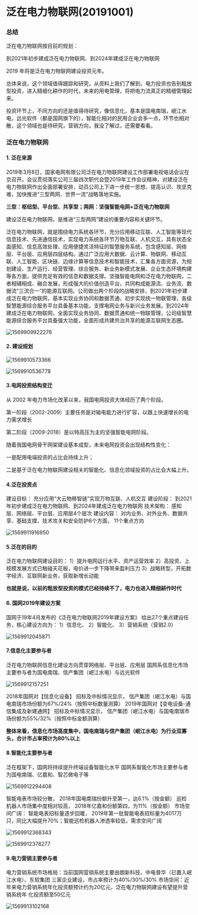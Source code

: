 # 泛在电力物联网(20191001)





### 总结

泛在电力物联网按目前的规划：

到2021年初步建成泛在电力物联网、到2024年建成泛在电力物联网

2019 年将是泛在电力物联网建设投资元年。 

总体来说，这个领域值得跟踪和研究，从资料上我们了解到，电力投资也告别粗放型投资，进入精细化耕作的时代，未来的用电管理，将把电力流真正的精细管理起来。

投资环节上，不同方向的还是值得待研究，像信息化，基本是国电南瑞，岷江水电，远光软件（都是国网旗下的），智能化相对的民用企业会多一点，环节也相对散，这个领域也是待研究，营销方向，我没了解过，还需要看看。



### 泛在电力物联网



#### 1. 泛在来源

2019年3月8日，国家电网有限公司泛在电力物联网建设工作部署电视电话会议在京召开。会议贯彻落实公司三届四次职代会暨2019年工作会议精神，对建设泛在电力物联网作出全面部署安排，动员公司上下进一步统一思想、提高认识、攻坚克难，加快推进“三型两网、世界一流”战略落地实施。



**三型：枢纽型、平台型、共享型；两网：坚强智能电网+泛在电力物联网** 



建设泛在电力物联网，是推进“三型两网”建设的重要内容和关键环节。

泛在电力物联网，就是围绕电力系统各环节，充分应用移动互联、人工智能等现代信息技术、先进通信技术，实现电力系统各环节万物互联、人机交互，具有状态全面感知、信息高效处理、应用便捷灵活特征的智慧服务系统，包含感知层、网络层、平台层、应用层四层结构。通过广泛应用大数据、云计算、物联网、移动互联、人工智能、区块链、边缘计算等信息技术和智能技术，汇集各方面资源，为规划建设、生产运行、经营管理、综合服务、新业务新模式发展、企业生态环境构建等各方面，提供充足有效的信息和数据支撑。坚强智能电网和泛在电力物联网，二者相辅相成、融合发展，形成强大的价值创造平台，共同构成能源流、业务流、数据流“三流合一”的能源互联网。公司做出两个阶段的战略安排，到2021年初步建成泛在电力物联网，基本实现业务协同和数据贯通，初步实现统一物联管理，各级智慧能源综合服务平台具备基本功能，支撑电网业务与新兴业务发展。到2024年建成泛在电力物联网，全面实现业务协同、数据贯通和统一物联管理，公司级智慧能源综合服务平台具备强大功能，全面形成共建共治共享的能源互联网生态圈。

![1569909922276](泛在电力物联网.assets/1569909922276.png)

#### 2. 建设规划

![1569910573366](泛在电力物联网.assets/1569910573366.png)

![1569910536778](泛在电力物联网.assets/1569910536778.png)

#### 3.电网投资结构变迁

从 2002 年电力市场化改革以来，我国电网投资大体经历了两个阶段。

第一阶段（2002-2009）主要任务是对输电能力进行扩容，以跟上快速增长的电力需求增长

第二阶段（2009-2018）是以特高压为主的坚强智能电网阶段。

随着我国电网骨干网架建设基本成型，未来电网投资会出现结构性变化：

一是配用电端投资的占比会持续上升；

二是基于泛在电力物联网建设相关的智能化、信息化领域投资的占比会大幅上升。 



#### 4.泛在投资点

建设目标： 充分应用“大云物移智链”实现万物互联、人机交互
建设阶段： 到2021年初步建成泛在电力物联网、到2024年建成泛在电力物联网
技术架构： 感知层、网络层、平台层、应用层4个层次
建设内容： 对内业务、对外业务、数据共享、基础支撑、技术攻关和安全防护6个方面， 11个重点方向 

![1569911916950](泛在电力物联网.assets/1569911916950.png)



#### 5.泛在的目的

泛在电力物联网建设目的：
1）提升电网运行水平、资产运营效率
2）高投资、上规模发展方式已触碰天花板，电价进一步下降带来盈利压力
3）战略转型，开拓数字经济、互联网新业务，获取新增长动能 

**也就是说，以前的粗放型投资的模式已经持续不了，电力也进入精细耕作时代**



#### 6. 国网2019年建设方案

国网于19年4月发布的《泛在电力物联网2019年建设方案》 给出27个重点建设任务，核心建设方向为：
1）信息化、 2）智能化、 3）营销系统（营销2.0） 

![1569912045871](泛在电力物联网.assets/1569912045871.png)



#### 7.信息化主要参与者

泛在电力物联网信息化建设方向贯穿网络层、平台层、应用层
 国网系信息化市场主要参与者为国电南瑞、信产集团（岷江水电）与远光软件 

![1569912157251](泛在电力物联网.assets/1569912157251.png)



2018年国网对【信息化设备】 招标及中标情况显示， 信产集团（岷江水电）与国电南瑞市场份额为67%/24%（按照中标数量测算）
2019年国网对【变电设备-通信集成及新建通网】 招标及中标情况显示， 信产集团（岷江水电）与国电南瑞市场份额为55%/32%（按照中标金额测算）

**整体来看，信息化市场高度集中，国电南瑞与信产集团（岷江水电）为行业双寡头，合计市占率预计为80%以上**



#### 8.智能化主要参与者

泛在框架下，国网将持续提升终端设备智能化水平
国网系智能化市场主要参与者为国电南瑞、亿嘉和、智芯微电子等 

![1569912294408](泛在电力物联网.assets/1569912294408.png)



智能电表市场较分散， 2018年国电南瑞份额升至第一，达6.1%（按金额）
巡检机器人市场集中度相对较高， 2018年亿嘉和份额第四，为11%（按金额）
市场空间广阔： 智能电表招标量逐步回暖， 2019年第一批智能电表招标量为4017万只，同比大幅提升70%；智能巡检机器人渗透率较低，需求空间广阔 

![1569912368343](泛在电力物联网.assets/1569912368343.png)



![1569912378277](泛在电力物联网.assets/1569912378277.png)



#### 9.电力营销主要参与者

电力营销系统市场格局：当前国网营销系统主要由朗新科技、中电普华（已置入岷江水电）、东软集团
三家企业建设，市占率预计为40%/30%/30%
市场空间：近年来电力营销系统年化投资额预计约为20亿元，泛在电力物联网建设有望提升营销系统年
化投资额至50亿元 

![1569913102168](泛在电力物联网.assets/1569913102168.png)













































































































​	



